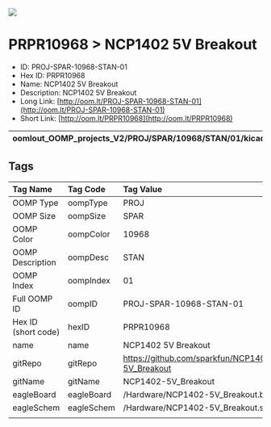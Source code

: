 


  
![][im]
# PRPR10968 > NCP1402 5V Breakout

- ID: PROJ-SPAR-10968-STAN-01
- Hex ID: PRPR10968
- Name: NCP1402 5V Breakout
- Description: NCP1402 5V Breakout
- Long Link: [http://oom.lt/PROJ-SPAR-10968-STAN-01](http://oom.lt/PROJ-SPAR-10968-STAN-01)
- Short Link: [http://oom.lt/PRPR10968](http://oom.lt/PRPR10968)
  

|oomlout_OOMP_projects_V2/PROJ/SPAR/10968/STAN/01/kicadPcb3dFront.png|oomlout_OOMP_projects_V2/PROJ/SPAR/10968/STAN/01/kicadPcb3dBack.png|oomlout_OOMP_projects_V2/PROJ/SPAR/10968/STAN/01/kicadPcb3d.png||
| :---: | :---: | :---: | :---: |

## Tags
  

|Tag Name|Tag Code|Tag Value|
| :--- | :--- | :--- |
|OOMP Type|oompType|PROJ|
|OOMP Size|oompSize|SPAR|
|OOMP Color|oompColor|10968|
|OOMP Description|oompDesc|STAN|
|OOMP Index|oompIndex|01|
|Full OOMP ID|oompID|PROJ-SPAR-10968-STAN-01|
|Hex ID (short code)|hexID|PRPR10968|
|name|name|NCP1402 5V Breakout|
|gitRepo|gitRepo|https://github.com/sparkfun/NCP1402-5V_Breakout|
|gitName|gitName|NCP1402-5V_Breakout|
|eagleBoard|eagleBoard|/Hardware/NCP1402-5V_Breakout.brd|
|eagleSchem|eagleSchem|/Hardware/NCP1402-5V_Breakout.sch|
||||



[im]: PROJ/SPAR/10968/STAN/01/kicadPcb3d_450.png
